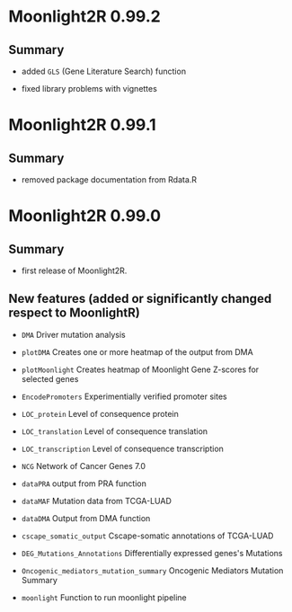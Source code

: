 # Moonlight2R 0.99.2

## Summary

* added `GLS` (Gene Literature Search) function

* fixed library problems with vignettes

# Moonlight2R 0.99.1

## Summary

* removed package documentation from Rdata.R

# Moonlight2R 0.99.0

## Summary

* first release of Moonlight2R.

## New features (added or significantly changed respect to MoonlightR)

* `DMA`			Driver mutation analysis

* `plotDMA`		Creates one or more heatmap of the output from DMA

* `plotMoonlight`	Creates heatmap of Moonlight Gene Z-scores for selected genes

* `EncodePromoters`	Experimentially verified promoter sites

* `LOC_protein`		Level of consequence protein

* `LOC_translation`	Level of consequence translation

* `LOC_transcription`	Level of consequence transcription

* `NCG`			Network of Cancer Genes 7.0

* `dataPRA`		output from PRA function

* `dataMAF`		Mutation data from TCGA-LUAD

* `dataDMA`		Output from DMA function

* `cscape_somatic_output`	Cscape-somatic annotations of TCGA-LUAD 

* `DEG_Mutations_Annotations`	Differentially expressed genes's Mutations 

* `Oncogenic_mediators_mutation_summary`	Oncogenic Mediators Mutation Summary  

* `moonlight`		Function to run moonlight pipeline


